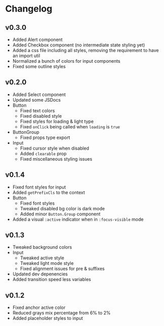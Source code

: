 # Changelog

## v0.3.0

- Added Alert component
- Added Checkbox component (no intermediate state styling yet)
- Added a css file including all styles, removing the requirement to have an import util
- Normalized a bunch of colors for input components
- Fixed some outline styles

## v0.2.0

- Added Select component
- Updated some JSDocs
- Button
  - Fixed text colors
  - Fixed disabled style
  - Fixed styles for loading & light type
  - Fixed `onClick` being called when `loading` is `true`
- ButtonGroup
  - Fixed props type export
- Input
  - Fixed cursor style when disabled
  - Added `clearable` prop
  - Fixed miscellaneous styling issues

## v0.1.4

- Fixed font styles for input
- Added `getPrefixCls` to the context
- Button
  - Fixed font styles
  - Tweaked disabled bg color is dark mode
  - Added minor `Button.Group` component
- Added a visual `:active` indicator when in `:focus-visible` mode

## v0.1.3

- Tweaked background colors
- Input
  - Tweaked active style
  - Tweaked light mode style
  - Fixed alignment issues for pre & suffixes
- Updated dev depenencies
- Added transition speed less variables

## v0.1.2

- Fixed anchor active color
- Reduced grays mix percentage from 6% to 2%
- Added placeholder styles to input
